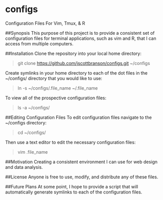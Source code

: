 # configs
Configuration Files For Vim, Tmux, &amp; R

##Synopsis
This purpose of this project is to provide a consistent set of configuration
files for terminal applications, such as vim and R, that I can access from
multiple computers.

##Installation
Clone the repository into your local home directory:
>git clone https://github.com/jscottbranson/configs.git ~/configs

Create symlinks in your home directory to each of the dot files in the ~/configs/ directory that you would like to use:
>ln -s ~/configs/.file_name ~/.file_name

To view all of the prospective configuration files:
>ls -a ~/configs/

##Editing Configuration Files
To edit configuration files navigate to the ~/configs directory:
>cd ~/configs/

Then use a text editor to edit the necessary configuration files:
>vim .file_name

##Motivation
Creating a consistent environment I can use for web design and data analysis.

##License
Anyone is free to use, modify, and distribute any of these files.

##Future Plans
At some point, I
hope to provide a script that will automatically generate symlinks to each of
the configuration files.
